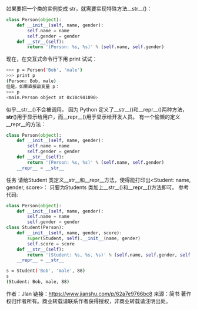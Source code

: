 如果要把一个类的实例变成 str，就需要实现特殊方法__str__()：
```python
class Person(object):
    def __init__(self, name, gender):
        self.name = name
        self.gender = gender
    def __str__(self):
        return '(Person: %s, %s)' % (self.name, self.gender)
```
现在，在交互式命令行下用 print 试试：
```bash
>>> p = Person('Bob', 'male')
>>> print p
(Person: Bob, male)
但是，如果直接敲变量 p：
>>> p
<main.Person object at 0x10c941890>
```
似乎__str__()不会被调用。
因为 Python 定义了__str__()和__repr__()两种方法，__str__()用于显示给用户，而__repr__()用于显示给开发人员。
有一个偷懒的定义__repr__的方法：
```python
class Person(object):
    def __init__(self, name, gender):
        self.name = name
        self.gender = gender
    def __str__(self):
        return '(Person: %s, %s)' % (self.name, self.gender)
    __repr__ = __str__
```
任务
请给Student 类定义__str__和__repr__方法，使得能打印出<Student: name, gender, score>：
只要为Students 类加上__str__()和__repr__()方法即可。
参考代码:
```python
class Person(object):
    def __init__(self, name, gender):
        self.name = name
        self.gender = gender
class Student(Person):
    def __init__(self, name, gender, score):
        super(Student, self).__init__(name, gender)
        self.score = score
    def __str__(self):
        return '(Student: %s, %s, %s)' % (self.name, self.gender, self.score)
    __repr__ = __str__
```
```bash
s = Student('Bob', 'male', 88)
s
(Student: Bob, male, 88)
```
作者：Jlan
链接：https://www.jianshu.com/p/62a7e9766bc8
来源：简书
著作权归作者所有。商业转载请联系作者获得授权，非商业转载请注明出处。